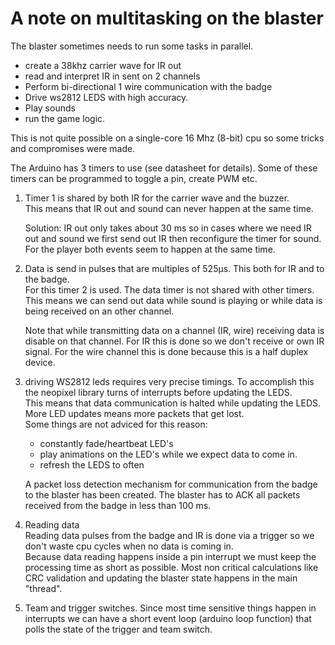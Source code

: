 # A note on multitasking on the blaster

The blaster sometimes needs to run some tasks in parallel.
- create a 38khz carrier wave for IR out
- read and interpret IR in sent on 2 channels
- Perform bi-directional 1 wire communication with the badge
- Drive ws2812 LEDS with high accuracy.
- Play sounds
- run the game logic.

This is not quite possible on a single-core 16 Mhz (8-bit) cpu so some tricks and compromises were made.

The Arduino has 3 timers to use (see datasheet for details). Some of these timers can be programmed to toggle a pin, create PWM etc.

1) Timer 1 is shared by both IR for the carrier wave and the buzzer.   
   This means that IR out and sound can never happen at the same time.

   Solution: IR out only takes about 30 ms so in cases where we need IR out and sound we first send out IR then reconfigure the timer for sound. For the player both events seem to happen at the same time.

2)  Data is send in pulses that are multiples of 525µs. This both for IR and to the badge.   
    For this timer 2 is used. The data timer is not shared with other timers.
    This means we can send out data while sound is playing or while data is being received on an other channel.

    Note that while transmitting data on a channel (IR, wire) receiving data is disable on that channel. For IR this is done so we don't receive or own IR signal. For the wire channel this is done because this is a half duplex device.

3) driving WS2812 leds requires very precise timings. To accomplish this the neopixel library turns of interrupts before updating the LEDS.   
   This means that data communication is halted while updating the LEDS.   
   More LED updates means more packets that get lost.   
   Some things are not adviced for this reason:
   * constantly fade/heartbeat LED's
   * play animations on the LED's while we expect data to come in.
   * refresh the LEDS to often

   A packet loss detection mechanism for communication from the badge to the blaster has been created. The blaster has to ACK all packets received from the badge in less than 100 ms.

4) Reading data   
   Reading data pulses from the badge and IR is done via a trigger so we don't waste cpu cycles when no data is coming in.    
   Because data reading happens inside a pin interrupt we must keep the processing time as short as possible. Most non critical calculations like CRC validation and updating the blaster state happens in the main "thread".

5) Team and trigger switches.
   Since most time sensitive things happen in interrupts we can have a short event loop (arduino loop function) that polls the state of the trigger and team switch.

   
